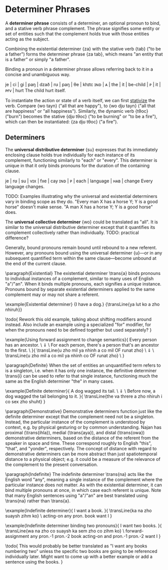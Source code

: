 # Determiner Phrases

A **determiner phrase** consists of a determiner, an optional pronoun to bind,
and a stative verb phrase complement. The phrase signifies some entity or set of
entities such that the complement holds true with those entities acting as the
subject.

Combining the existential determiner {za} with the stative verb {tab} ("to be a
father") forms the determiner phrase {za tab}, which means "an entity that is a
father" or simply "a father".

Binding a pronoun in a determiner phrase allows referring back to it in a
concise and unambiguous way.

<gloss>
je  | ci | gi  | paŋ | dzað     | rʊ | paŋ | θe  | khɪtc
ɪɴᴅ | ᴀ  | the | it  | be-child | ᴘ  | it  | ᴘғᴠ | hurt
The child hurt itself.
</gloss>

To instantiate the action or state of a verb itself, we can first
[stativize](./stativization.md) the verb. Compare {wo tayn} ("all that are
happy"), to {wo djʊ tayn} ("all that are happiness" or "all happiness").
Similarly, the dynamic verb {tθoc} ("burn") becomes the stative {djʊ tθoc} ("to
be burning" or "to be a fire"), which can then be instantiated: {za djʊ tθoc}
("a fire").

## Determiners

The **universal distributive determiner** {su} expresses that its immediately
enclosing clause holds true individually for each instance of its complement,
functioning similarly to "each" or "every". This determiner is unique in that it
only binds pronouns for the duration of the containing clause.

<gloss>
je  | rʊ | su   | vɪx      | fxe | cay
ɪɴᴅ | ᴘ  | each | language | ʜᴀʙ | change
Every language changes.
</gloss>

TODO: Examples illustrating why the universal and existential determiners vary
in binding scope as they do. "Every man X has a horse Y; Y is a good horse"
doesn't make sense. "A man X has a horse Y; Y is a good horse" does.


The **universal collective determiner** {wo} could be translated as "all". It is
similar to the universal distributive determiner except that it quantifies its
complement collectively rather than individually. TODO: practical difference?


Generally, bound pronouns remain bound until rebound to a new referent. However,
any pronouns bound using the universal determiner {u}—or in any subsequent
quantified term within the same clause—become unbound at the end of the current
clause.

\paragraph{Existential} The existential determiner \trans{a} binds pronouns to
individual instances of a complement, similar to many uses of English
"a"/"an". When it binds multiple pronouns, each signifies a unique instance.
Pronouns bound by separate existential determiners applied to the same
complement may or may not share a referent.

\example{Existential determiner}
{I have a dog.}
{\transLine{ya lut ko a zho nhiruh}}

\todo{ Rework this old example, talking about shifting modifiers around instead.
	Also include an example using a specialized "for" modifier, for when the
	pronouns need to be defined together but used separately? }

\example{Using forward assignment to change semantics}{
	Every person has an ancestor. \\
	$\Downarrow$ \\
	For each person, there's a person that's an ancestor to the first. \\
}{
	\transLine{u zho mil ya nhinh a co mil OF runat zho} \\
	$\Downarrow$ \\
	\transLine{u zho mil a co mil ya nhinh co OF runat zho} \\
}

\paragraph{Definite} When the set of entities an unquantified term refers to is
a singleton, i.e. when it has only one instance, the definitive determiner
\trans{i} can be used to refer to that single instance, functioning much the
same as the English determiner "the" in many cases.

\example{Definite determiner}{
	A dog wagged its tail. \\
	$\Downarrow$ \\
	Before now, a dog wagged the tail belonging to it.
}{
	\transLine{the va threre a zho nhiruh i co sex zho shuht}
}

\paragraph{Demonstrative} Demonstrative determiners function just like the
definite determiner except that the complement need not be a singleton. Instead,
the particular instance of the complement is understood by context, e.g. by
physical gesturing or by common understanding. Najan has proximal
(\trans{ihla}), medial (\trans{aya}), and distal (\trans{owa}) demonstrative
determiners, based on the distance of the referent from the speaker in space and
time. These correspond roughly to English "this", "that", and "yonder",
respectively. The concept of distance with regard to demonstrative determiners
can be more abstract than just spatiotemporal distance to a physical object;
e.g. it could be a measure of the relevance of the complement to the present
conversation.

\paragraph{Indefinite} The indefinite determiner \trans{na} acts like the
English word "any", meaning a single instance of the complement where the
particular instance does not matter. As with the existential determiner, it can
bind multiple pronouns at once, in which case each referent is unique. Note that
many English sentences using "a"/"an" are best translated using \trans{na}
rather than \trans{a}.

\example{Indefinite determiner}{
	I want a book.
}{
	\transLine{ka na zho suaysh zihm ko}
	\\
	acting-on any pron. book want I
}

\example{Indefinite determiner binding two pronouns}{
	I want two books.
}{
	\transLine{wa na zho co suaysh ka sem zho co zihm ko}
	\\
	forward-assignment any pron.-1 pron.-2 book acting-on and pron.-1 pron.-2 want I
}

\todo{ This would probably be better translated as "I want any books numbering
	two" unless the specific two books are going to be referenced individually
	later. Might want to come up with a better example or add a sentence using
	the books. }

